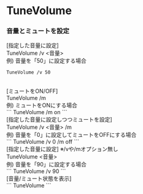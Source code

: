 # TuneVolume

### 音量とミュートを設定
[指定した音量に設定]<br>
TuneVolume /v <音量><br>
例) 音量を「50」に設定する場合
```
TuneVolume /v 50
```
<br>
[ミュートをON/OFF]<br>
TuneVolume /m <ON/OFF><br>
例) ミュートをONにする場合<br>
```
TuneVolume /m on
```
<br>
[指定した音量に設定しつつミュートを設定]<br>
TuneVolume /v <音量> /m <ON/OFF><br>
例) 音量を「0」に設定してミュートをOFFにする場合<br>
```
TuneVolume /v 0 /m off
```
<br>
[指定した音量に設定] ※/vや/mオプション無し<br>
TuneVolume <音量><br>
例) 音量を「90」に設定する場合<br>
```
TuneVolume /v 90
```
<br>
[音量/ミュート状態を表示]<br>
```
TuneVolume
```

